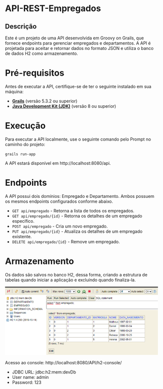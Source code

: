# API-REST-Empregados
## **Descrição**

Este é um projeto de uma API desenvolvida em Groovy on Grails, que fornece endpoints para gerenciar empregados e departamentos. A API é projetada para aceitar e retornar dados no formato JSON e utiliza o banco de dados H2 como armazenamento.

# **Pré-requisitos**
Antes de executar a API, certifique-se de ter o seguinte instalado em sua máquina:

* **[Grails](https://grails.org/download.html)** (versão 5.3.2 ou superior)
* **[Java Development Kit (JDK)](https://www.oracle.com/br/java/technologies/downloads/)** (versão 8 ou superior)


# Execução

Para executar a API localmente, use o seguinte comando pelo Prompt no caminho do projeto:

`grails run-app`

A API estará disponível em http://localhost:8080/api.


# Endpoints

A API possui dois domínios: Empregado e Departamento. Ambos possuem os mesmos endpoints configurados conforme abaixo.

- `GET api/empregado` - Retorna a lista de todos os empregados.
- `GET api/empregado/{id}` - Retorna os detalhes de um empregado específico.
- `POST api/empregado` - Cria um novo empregado.
- `PUT api/empregado/{id}` -  Atualiza os detalhes de um empregado existente.
- `DELETE api/empregado/{id}` - Remove um empregado.
# Armazenamento
Os dados são salvos no banco H2, dessa forma, criando a estrutura de tabelas quando iniciar a aplicação e excluíndo quando finaliza-la.

![img.png](img.png)

Acesso ao console: http://localhost:8080/API/h2-console/
- JDBC URL: jdbc:h2:mem:devDb
- User name: admin
- Password: 123